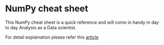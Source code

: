 # NumPy cheat sheet
This NumPy cheat sheet is a quick reference and will come in handy in day to day Analysis as a Data scientist. 

For detail explaination please refer this [article](https://medium.com/@benaikumar2/numpy-for-data-science-576fb7a6956b)
